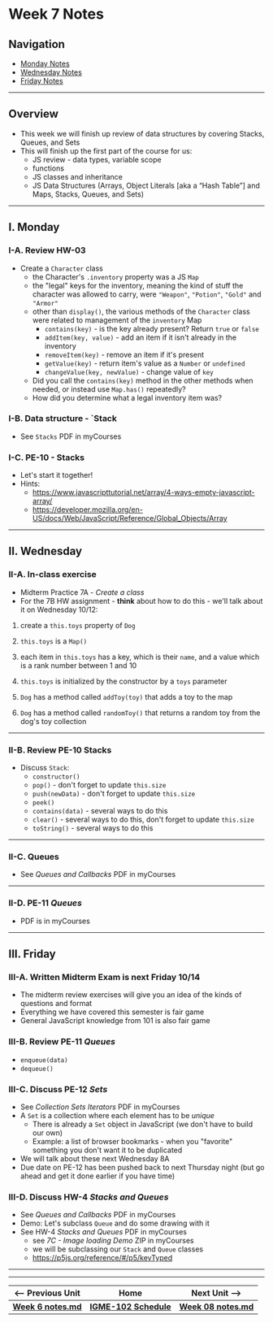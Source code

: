 # Week 7 Notes

## Navigation

- [Monday Notes](#monday)
- [Wednesday Notes](#wednesday)
- [Friday Notes](#friday)

<hr>

## Overview
- This week we will finish up review of data structures by covering Stacks, Queues, and Sets
- This will finish up the first part of the course for us:
  - JS review - data types, variable scope
  - functions
  - JS classes and inheritance
  - JS Data Structures (Arrays, Object Literals [aka a “Hash Table”] and Maps, Stacks, Queues, and Sets)

<hr>

<a id="monday" />

## I. Monday

### I-A. Review HW-03

- Create a `Character` class
  - the Character's `.inventory` property was a JS `Map`
  - the "legal" keys for the inventory, meaning the kind of stuff the character was allowed to carry, were `"Weapon"`, `"Potion"`, `"Gold"` and `"Armor"`
  - other than `display()`, the various methods of the `Character` class were related to management of the `inventory` Map
    - `contains(key)` - is the key already present? Return `true` or `false`
    - `addItem(key, value)` - add an item if it isn't already in the inventory
    - `removeItem(key)` - remove an item if it's present
    - `getValue(key)` - return item's value as a `Number` or `undefined`
    - `changeValue(key, newValue)` - change value of `key`
  - Did you call the `contains(key)` method in the other methods when needed, or instead use `Map.has()` repeatedly?
  - How did you determine what a legal inventory item was?

### I-B. Data structure - `Stack
- See `Stacks` PDF in myCourses

### I-C. PE-10 - Stacks
- Let's start it together!
- Hints:
  - https://www.javascripttutorial.net/array/4-ways-empty-javascript-array/
  - https://developer.mozilla.org/en-US/docs/Web/JavaScript/Reference/Global_Objects/Array
  

<hr>

<a id="wednesday" />

## II. Wednesday

### II-A. In-class exercise
- Midterm Practice 7A - *Create a class*
- For the 7B HW assignment - **think** about how to do this - we'll talk about it on Wednesday 10/12:

1) create a `this.toys` property of `Dog`

2) `this.toys` is a `Map()`

3) each item in `this.toys` has a key, which is their `name`, and a value which is a rank number 
between 1 and 10

4) `this.toys` is initialized by the constructor by a `toys` parameter

5) `Dog` has a method called `addToy(toy)` that adds a toy to the map

6) `Dog` has a method called `randomToy()` that returns a random toy from the dog's
toy collection

<hr>

### II-B. Review PE-10 Stacks

- Discuss `Stack`:
  - `constructor()`
  - `pop()` - don't forget to update `this.size`
  - `push(newData)` - don't forget to update `this.size`
  - `peek()`
  - `contains(data)` - several ways to do this
  - `clear()` - several ways to do this, don't forget to update `this.size`
  - `toString()` - several ways to do this

<hr>

### II-C. Queues
- See *Queues and Callbacks* PDF in myCourses

<hr>

### II-D. PE-11 *Queues*

- PDF is in myCourses


<hr>


<a id="friday" />

## III. Friday

### III-A. Written Midterm Exam is next Friday 10/14
- The midterm review exercises will give you an idea of the kinds of questions and format
- Everything we have covered this semester is fair game
- General JavaScript knowledge from 101 is also fair game

### III-B. Review PE-11 *Queues*
- `enqueue(data)`
- `dequeue()`


### III-C. Discuss PE-12 *Sets*
- See *Collection Sets Iterators* PDF in myCourses
- A `Set` is a collection where each element has to be *unique*
  - There is already a `Set` object in JavaScript (we don't have to build our own)
  - Example: a list of browser bookmarks - when you "favorite" something you don't want it to be duplicated
- We will talk about these next Wednesday 8A
- Due date on PE-12 has been pushed back to next Thursday night (but go ahead and get it done earlier if you have time)

### III-D. Discuss HW-4 *Stacks and Queues*
- See *Queues and Callbacks* PDF in myCourses
- Demo: Let's subclass `Queue` and do some drawing with it
- See HW-4 *Stacks and Queues* PDF in myCourses
  - see *7C - Image loading Demo* ZIP in myCourses
  - we will be subclassing our `Stack` and `Queue` classes
  - https://p5js.org/reference/#/p5/keyTyped



<hr><hr>

| <-- Previous Unit | Home | Next Unit -->
| --- | --- | --- 
| [**Week 6 notes.md**](06.md)     |  [**IGME-102 Schedule**](../schedule.md) | [**Week 08 notes.md**](08.md)
